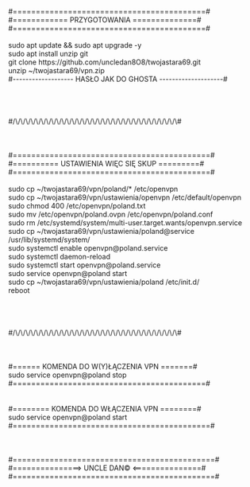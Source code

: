 <br />
#==========================================#<br />
#============ PRZYGOTOWANIA ==============#<br />
#==========================================#<br />
<br />
sudo apt update && sudo apt upgrade -y<br />
sudo apt install unzip git<br />
git clone https://github.com/uncledan8O8/twojastara69.git<br />
unzip ~/twojastara69/vpn.zip<br />
#------------------- HASŁO JAK DO GHOSTA --------------------#<br />
<br />
<br />
<br />
<br />
#/\/\/\/\/\/\/\/\/\/\/\/\/\/\/\/\/\/\/\/\/\/\/\/\/\/\/\/\/\/\/\/\#<br />
<br />
<br />
<br />
#===========================================#<br />
#========== USTAWIENIA WIĘC SIĘ SKUP =========#<br />
#===========================================#<br />
<br />
sudo cp ~/twojastara69/vpn/poland/* /etc/openvpn<br />
sudo cp ~/twojastara69/vpn/ustawienia/openvpn /etc/default/openvpn<br />
sudo chmod 400 /etc/openvpn/poland.txt<br />
sudo mv /etc/openvpn/poland.ovpn /etc/openvpn/poland.conf<br />
sudo rm /etc/systemd/system/multi-user.target.wants/openvpn.service<br />
sudo cp ~/twojastara69/vpn/ustawienia/poland@service /usr/lib/systemd/system/<br />
sudo systemctl enable openvpn@poland.service<br />
sudo systemctl daemon-reload<br />
sudo systemctl start openvpn@poland.service<br />
sudo service openvpn@poland start<br />
sudo cp ~/twojastara69/vpn/ustawienia/poland /etc/init.d/<br />
reboot
<br />
<br />
<br />
<br />
<br />
#/\/\/\/\/\/\/\/\/\/\/\/\/\/\/\/\/\/\/\/\/\/\/\/\/\/\/\/\/\/\/\/\#<br />
<br />
<br />
<br />
#====== KOMENDA DO W(Y)ŁĄCZENIA VPN =======#<br />
     sudo service openvpn@poland stop<br />
#==========================================#<br />
<br />
<br />
#======== KOMENDA DO WŁĄCZENIA VPN ========#<br />
     sudo service openvpn@poland start<br />
#===========================================#<br />
<br />
<br />
<br />
#============================================#<br />
#===============>   UNCLE DAN©  <===============#<br />
#============================================#<br />
<br />
